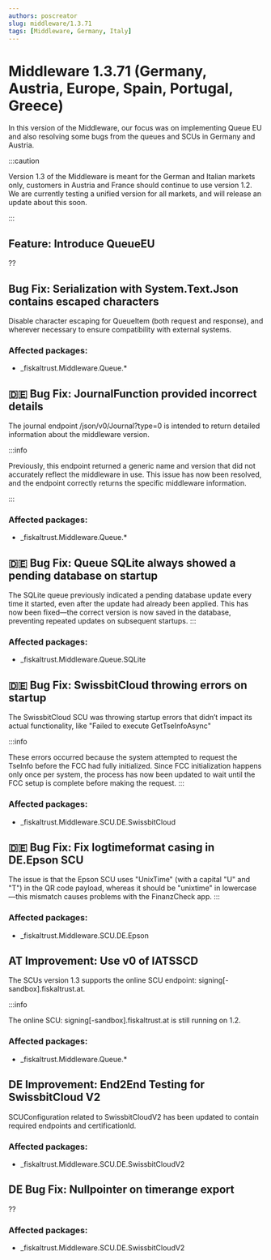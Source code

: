 ```yaml
---
authors: poscreator
slug: middleware/1.3.71
tags: [Middleware, Germany, Italy]
---
```


# Middleware 1.3.71 (Germany, Austria, Europe, Spain, Portugal, Greece)
In this version of the Middleware, our focus was on implementing Queue EU and also resolving some  bugs from the queues and SCUs in Germany and Austria.
<!--truncate-->

:::caution

Version 1.3 of the Middleware is meant for the German and Italian markets only, customers in Austria and France should continue to use version 1.2.
We are currently testing a unified version for all markets, and will release an update about this soon.

:::
## Feature: Introduce QueueEU
??
## Bug Fix: Serialization with System.Text.Json contains escaped characters

Disable character escaping for QueueItem (both request and response), and wherever necessary to ensure compatibility with external systems.

### Affected packages:
- _fiskaltrust.Middleware.Queue.*
  
## 🇩🇪 Bug Fix: JournalFunction provided incorrect details

The journal endpoint /json/v0/Journal?type=0 is intended to return detailed information about the middleware version.

:::info

Previously, this endpoint returned a generic name and version that did not accurately reflect the middleware in use. This issue has now been resolved, and the endpoint correctly returns the specific middleware information.

:::

### Affected packages:
- _fiskaltrust.Middleware.Queue.*

## 🇩🇪 Bug Fix: Queue SQLite always showed a pending database on startup

The SQLite queue previously indicated a pending database update every time it started, even after the update had already been applied. This has now been fixed—the correct version is now saved in the database, preventing repeated updates on subsequent startups.
:::

### Affected packages:
- _fiskaltrust.Middleware.Queue.SQLite

## 🇩🇪 Bug Fix: SwissbitCloud throwing errors on startup

The SwissbitCloud SCU was throwing startup errors that didn’t impact its actual functionality, like "Failed to execute GetTseInfoAsync"

:::info

These errors occurred because the system attempted to request the TseInfo before the FCC had fully initialized. Since FCC initialization happens only once per system, the process has now been updated to wait until the FCC setup is complete before making the request.
:::

### Affected packages:
- _fiskaltrust.Middleware.SCU.DE.SwissbitCloud

## 🇩🇪 Bug Fix: Fix logtimeformat casing in DE.Epson SCU

The issue is that the Epson SCU uses "UnixTime" (with a capital "U" and "T") in the QR code payload, whereas it should be "unixtime" in lowercase—this mismatch causes problems with the FinanzCheck app.
:::

### Affected packages:
- _fiskaltrust.Middleware.SCU.DE.Epson

## AT Improvement: Use v0 of IATSSCD 

The SCUs version 1.3 supports the online SCU endpoint:  signing[-sandbox].fiskaltrust.at.

:::info

The online SCU: signing[-sandbox].fiskaltrust.at is still running on 1.2.

### Affected packages:
- _fiskaltrust.Middleware.Queue.*

## DE Improvement: End2End Testing for SwissbitCloud V2

SCUConfiguration related to SwissbitCloudV2 has been updated to contain required endpoints and certificationId.

### Affected packages:
- _fiskaltrust.Middleware.SCU.DE.SwissbitCloudV2

## DE Bug Fix: Nullpointer on timerange export

??

### Affected packages:
- _fiskaltrust.Middleware.SCU.DE.SwissbitCloudV2
